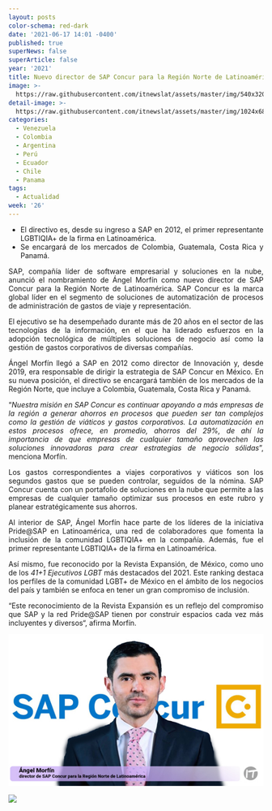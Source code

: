 ```yaml
---
layout: posts
color-schema: red-dark
date: '2021-06-17 14:01 -0400'
published: true
superNews: false
superArticle: false
year: '2021'
title: Nuevo director de SAP Concur para la Región Norte de Latinoamérica
image: >-
  https://raw.githubusercontent.com/itnewslat/assets/master/img/540x320/Angel-Morfin-p.jpg
detail-image: >-
  https://raw.githubusercontent.com/itnewslat/assets/master/img/1024x680/Angel-Morfin-g.jpg
categories:
  - Venezuela
  - Colombia
  - Argentina
  - Perú
  - Ecuador
  - Chile
  - Panama
tags:
  - Actualidad
week: '26'
---
```

<ul style="text-align: justify;">
	<li>El directivo es, desde su ingreso a SAP en 2012, el primer representante LGBTIQIA+ de la firma en Latinoamérica.</li>
	<li>Se encargará de los mercados de Colombia, Guatemala, Costa Rica y Panamá.</li>
</ul>
<p style="text-align: justify;">SAP, compañía líder de software empresarial y soluciones en la nube, anunció el nombramiento de Ángel Morfín como nuevo director de SAP Concur para la Región Norte de Latinoamérica. SAP Concur es la marca global líder en el segmento de soluciones de automatización de procesos de administración de gastos de viaje y representación.</p>
<p style="text-align: justify;">El ejecutivo se ha desempeñado durante más de 20 años en el sector de las tecnologías de la información, en el que ha liderado esfuerzos en la adopción tecnológica de múltiples soluciones de negocio así como la gestión de gastos corporativos de diversas compañías.</p>
<p style="text-align: justify;">Ángel Morfín llegó a SAP en 2012 como director de Innovación y, desde 2019, era responsable de dirigir la estrategia de SAP Concur en México. En su nueva posición, el directivo se encargará también de los mercados de la Región Norte, que incluye a Colombia, Guatemala, Costa Rica y Panamá.</p>
<p style="text-align: justify;">“<em>Nuestra misión en SAP Concur es continuar apoyando a más empresas de la </em><em>región</em><em> a generar ahorros en procesos que pueden ser tan complejos como la gestión de viáticos y gastos corporativos. La automatización en estos procesos ofrece, en promedio, ahorros del 29%, de ahí la importancia de que empresas de cualquier tamaño aprovechen las soluciones innovadoras para crear estrategias de negocio sólidas</em>”, menciona Morfín.</p>
<p style="text-align: justify;">Los gastos correspondientes a viajes corporativos y viáticos son los segundos gastos que se pueden controlar, seguidos de la nómina. SAP Concur cuenta con un portafolio de soluciones en la nube que permite a las empresas de cualquier tamaño optimizar sus procesos en este rubro y planear estratégicamente sus ahorros.</p>
<p style="text-align: justify;">Al interior de SAP, Ángel Morfín hace parte de los líderes de la iniciativa Pride@SAP en Latinoamérica, una red de colaboradores que fomenta la inclusión de la comunidad LGBTIQIA+ en la compañía. Además, fue el primer representante LGBTIQIA+ de la firma en Latinoamérica.</p>
<p style="text-align: justify;">Así mismo, fue reconocido por la Revista Expansión, de México, como uno de los<em> 41+1 Ejecutivos</em> <em>LGBT</em> más destacados del 2021. Este ranking destaca los perfiles de la comunidad LGBT+ de México en el ámbito de los negocios del país y también se enfoca en tener un gran compromiso de inclusión.</p>
<p style="text-align: justify;">“Este reconocimiento de la Revista Expansión es un reflejo del compromiso que SAP y la red Pride@SAP tienen por construir espacios cada vez más incluyentes y diversos“, afirma Morfín.</p>

![](https://raw.githubusercontent.com/itnewslat/assets/master/img/540x320/Angel-Morfin-p.jpg)


<img src="https://tracker.metricool.com/c3po.jpg?hash=56f88a41e39ab42c063cc51676587a04"/>